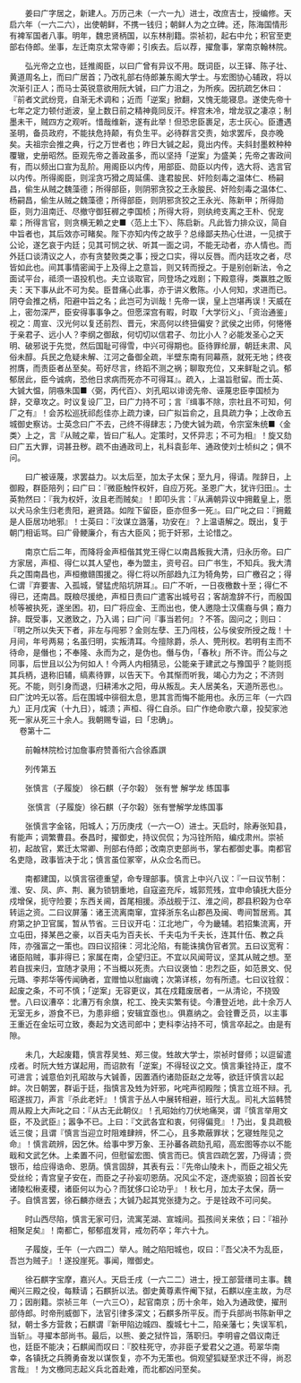 <!-- { "loadSidebar": true } -->
　　姜曰广字居之，新建人。万历己未（一六一九）进士，改庶吉士，授编修。天启六年（一六二六），出使朝鲜，不携一钱归；朝鲜人为之立碑。还，陈海国情形有裨军国者八事。明年，魏忠贤柄国，以东林削籍。崇祯初，起右中允；积官至吏部右侍郎。坐事，左迁南京太常寺卿；引疾去。后以荐，擢詹事，掌南京翰林院。

　　弘光帝之立也，廷推阁臣，以曰广曾有异议不用。既词臣，以王铎、陈子壮、黄道周名上，而曰广居首；乃改礼部右侍郎兼东阁大学士。与宏图协心辅政，将以次渐引正人；而马士英锐意欲用阮大铖，曰广力沮之，为所疾。因抗疏乞休曰：『前者文武纷竞，自渐无术调和；近而「逆案」掀翻，又愧无能寝息。遂使先帝十七年之定力顿付逝波，皇上数日前之精神竟同反汗。梓宫未冷，增龙驭之凄凉；制墨未干，贼四方之观听。惜哉维新，遂有此举！但恐忠臣裹足，志士灰心。臣遭遇圣明，备员政府，不能扶危持颠，有负生平。必待群言交责，始求罢斥，良亦晚矣。夫祖宗会推之典，行之万世者也；昨日大铖之起，竟出内传。夫斜封墨敕种种覆辙，史册昭然。臣观先帝之善政虽多，而以坚持「逆案」为盛美；先帝之害政间有，而以频出口宣为乱阶。用阁臣以内传，用部臣、勋臣以内传，选大将、选言官以内传。所得阁臣，则淫贪巧猾之周延儒、逢君朘民、奸险刻毒之温体仁、杨嗣昌，偷生从贼之魏藻德；所得部臣，则阴邪贪狡之王永朘民、奸险刻毒之温体仁、杨嗣昌，偷生从贼之魏藻德；所得部臣，则阴邪贪狡之王永光、陈新甲；所得勋臣，则力沮南迁、尽撤守御狂稺之李国桢；所得大将，则纨绔支离之王朴、倪宠辈；所得言官，则贪横无赖之史■〈范上土下〉、陈启新。凡此皆力排众议，简自中旨者也，其后效亦可睹矣。陛下亦知内传之故乎？总缘鄙夫热心仕进，一见摈于公论，遂乞哀于内廷；见其可悯之状、听其一面之词，不能无动者，亦人情也。而外廷口谈清议之人，亦有贪婪败类之事；授之口实，得以反唇。而内廷攻之者，尽皆如此也。间其事情密闻于上及得上之意旨，则又转而授之。于是别创新法，令之面试平台，祗须一语投机也。夫立谈取官，同登场之戏剧；下殿意得，类赢胜之贩夫：天下事从此不可为矣。臣昔痛心此事，亦于讲义敷陈。小人何知，求进而已。阴夺会推之柄，阳避中旨之名；此岂可为训哉！先帝一误，皇上岂堪再误！天威在上，密勿深严，臣安得事事争之。但愿深宫有暇，时取「大学衍义」、「资治通鉴」视之：周宣、汉光何以复还前烈、晋元，宋高何以终狃偏安？武侯之出师，何惓惓于亲君子、远小人？李纲之御敌，何切切以信君子、勿比小人？必能发圣心之天明、破邪说于先觉，然后国耻可得雪，中兴可得期也。臣待罪纶扉，朝廷未肃、风俗未醇。兵民之危疑未解、江河之备御全疏，半壁东南有同幕燕，就死无地；终夜拊膺，而责臣者丛至矣。苟好尽言，终蹈不测之祸；聊取充位，又来鲜耻之讥。郁郁居此，臣今诚病，恐他日求病而死亦不可得耳』。疏入，上温旨慰留。而士英、大铖大愠，阴嗾朱国■〈弼，丙代百〉、刘孔昭以诽谤先帝、诬蔑忠臣李国桢为辞，交章攻之。时议复设厂卫，曰广力持不可；言『缉事不除，宗社且不可知，何厂之有』！会苏松巡抚祁彪佳亦上疏力谏，曰广拟旨俞之，且具疏力争；上改命五城御史察访。士英念曰广不去，己终不得肆志；乃使大铖为疏，令宗室朱统■〈金类〉上之，言『从贼之辈，皆曰广私人。定策时，又怀异志；不可为相』！旋又劾曰广五大罪，词甚丑秽。疏不由通政司上，礼科袁彭年、通政使刘士桢纠之；俱不问。

　　曰广被诬蔑，求罢益力。以太后至，加太子太保；至九月，得请。陛辞日，上御殿，群臣陪列；曰广曰：『微臣触忤权奸，自应万死。圣恩广大，犹许归田』。士英勃然曰：『我为权奸，汝且老而贼矣』！即叩头言：『从满朝异议中拥戴皇上，愿以犬马余生归老贵阳，避贤路。如陛下留臣，臣亦但多一死』。曰广叱之曰：『拥戴是人臣居功地邪』！士英曰：『汝谋立潞藩，功安在』？上温语解之。既出，复于朝门相诟骂。曰广骨鲠廉介，有古大臣风；扼于奸邪，土论惜之。

　　南京亡后二年，而降将金声桓偕其党王得仁以南昌叛我大清，归永历帝。曰广方家居，声桓、得仁以其人望也，奉为盟主，资号召。曰广书生，不知兵。我大清兵之围南昌也，声桓撤赣围援之。得仁将以所部趋九江为犄角势，曰广檄召之；得仁谓『弃要害、入孤城，譬猛虎陷坑阱耳』。曰广不听，一日夜檄数十至；得仁不得已，还南昌。既粮尽援绝，声桓日责曰广遣客出城号召；客胡澹辞不行，而殷国桢等被执死，遂坐困。初，曰广将应金、王而出也，使人邀隐士汉儒裔与俱；裔力辞。既受事，又邀致之，乃入谒；曰广问『事当若何』？不答。固问之；则曰：『明之所以失天下者，非左与闯邪？金则左孽、王乃闯枝，公与侯安所授之哉！十月间，年号两易；名虽归明，实叛清耳。今擅除爵，杀人、筦刑权。若明有主而不待命，是僭也；不奉隆、永而为之，是伪也。僭与伪，「春秋」所不许。而公与之同事，后世且以公为何如人！今两人内相猜忌，公能亲于建武之与豫国乎？能则揽其兵柄，退称旧辅，缟素待罪，以告天下。令其惭而听我，竭心力为之；不济则死。不能，则引身而退，归耕浠水之阳，毋从叛乱。夫人居美名，天道所恶也』。曰广沈吟无以答。后在围城中徘徊太息，思其言而悔不能用也。永历三年（一六四九）正月戊寅（十九日），城溃；声桓、得仁自杀。曰广作绝命歌六章，投契家池死一家从死三十余人。我朝赐专谥，曰「忠确」。  
　 
卷第十二

　　前翰林院检讨加詹事府赞善衔六合徐鼒譔

　　列传第五

　　张慎言（子履旋） 徐石麒（子尔榖） 张有誉 解学龙 练国事

　　 张慎言（子履旋）徐石麒（子尔榖）张有誉解学龙练国事

　　张慎言字金铭，阳城人；万历庚戌（一六一○）进士。天启时，除寿张知县，有能声；调繁曹县。泰昌时，擢御史，持议侃侃；为冯铨所陷，编戍肃州。崇祯初，起故官，累迁太常卿、刑部右侍郎；改南京吏部尚书，掌右都御史事。南都官名吏隐，政事皆决于北；慎言虽位冢宰，从众佥名而已。

　　南都建国，以慎言宿德重望，命专理部事。慎言上中兴八议：『一曰议节制：淮、安、凤、庐、荆、襄为锁钥重地，自寇盗充斥，城郭荒残，宜申命镇抚大臣分戍增保，扼守险要；东西关阃，首尾相援。添战舰于江、淮之间，郡县积榖为仓卒转运之资。二曰议屏藩：诸王流离南窜，宜择浙东名山郡邑及闽、粤间暂居焉。其府第之护卫官属，暂从节省。三日议开屯：江北地广，今为畿辅。若招集流离，开立屯田，择某邑之豪，以百夫屯为百夫长、千夫屯为千夫长，连其什伍、教之兵阵，亦强富之一策也。四曰议招徕：河北沦陷，有能诛擒伪官者赏。五曰议宽宥：诸臣陷贼，事非得已；家属在南，企望归正。不宜以风闻苛议，坚其从贼之想。至若自拔来归，宜随才录用；不当概以死责。六曰议褒恤：忠烈之臣，如范景文、倪元璐、李邦华等传闻确者，宜赠恤以慰幽魂；次第详核，勿有所遗。七曰议铨叙：起废之条，不可不慎；「逆案」无容更议，其在戍籍废居者，一从清论，不挠毁誉。八曰议漕卒：北漕万有余旗，柁工、挽夫实繁有徒。今漕登近地，此十余万人无室无乡，游食不已，为患非细；安辑宜亟也』。俱嘉纳之。会铨曹乏员，以主事王重近在金坛可立致，奏起为文选司郎中；吏科李沾持不可，慎言卒起之。由是有隙。

　　未几，大起废籍，慎言荐吴甡、郑三俊。甡故大学士，崇祯时督师；以逗留遣戍者。时阮大甡方谋起用，而诏款有「逆案」不得轻议之文。慎言秉铨持正，度不可进言；诚意伯刘孔昭故与大铖善，因置酒约诸勋臣赵之龙等，欲廷讦慎言以起衅。次日朝罢，群诟于廷，指慎言及甡为奸邪，叱咤声彻殿陛；慎言立班不辩。孔昭遂拔刀，声言『杀此老奸』！慎言于丛人中展转相避，班行大乱。司礼大监韩赞周从殿上大声叱之曰：『从古无此朝仪』！孔昭始约刀伏地痛哭，谓『慎言举用文臣，不及武臣』；嚣争不已。上曰：『文武各宜和衷，何得偏竞』！乃出，复具疏极诋三俊；且谓『慎言当迎立时阻难肆辨，怀二心，且多欺蔽罪状；乞寝甡陛见之命』！慎言疏辨，因乞休。给事中罗万象、王孙蕃各疏劾孔昭，高宏图等亦以不能戢和文武乞休。上柔置不问，但慰留宏图、慎言而已。慎言四疏乞罢，乃得请；赍银币，给应得诰命、恩荫。慎言固辞，其表有云：『先帝山陵未卜，而臣之祖父先受丝纶；青宫皇子安在，而臣之子孙妄叨恩荫。况风尘不定，逐虎驱狼；回首长安诸陵松楸麦稷，诸臣何以为心？而犹侈口论功乎』！秋七月，加太子太保，荫一子。自慎言罢，徐石麟亦继去；大铖乃起其党张捷为之。于是铨政不可问矣。

　　时山西尽陷，慎言无家可归，流寓芜湖、宣城间。孤孩间关来依；曰：『祖孙相聚足矣』！南都亡，郁郁疽发背，戒勿药卒；年六十九。

　　子履旋，壬午（一六四二）举人。贼之陷阳城也，叹曰：『吾父决不为乱臣，吾岂为贼子』！遂投崖死。事闻，赠御史。

　　徐石麒字宝摩，嘉兴人。天启壬戌（一六二二）进士，授工部营缮司主事。魏阉兴三殿之役，每黩请；石麒折以法。御史黄尊素忤阉下狱，石麒以座主故，为尽刀；因削籍。崇祯三年（一六三○），起官南京；历十余年，始入为通政使，擢刑部侍郎。时帝刑威御下，法官引律多深文；石麒多所平反。而于兵部尚书陈新甲之狱，朝士多方营救；石麒谓『新甲陷边城四、腹城七十二，陷亲藩七；失误军机，当斩』。寻擢本部尚书。最后，以熊、姜之狱忤旨，落职归。李明睿之倡议南迁也，廷臣不能决；石麒闻而叹曰：『胶柱死守，亦非臣子爱君父之道。苟翠华南幸，各镇抚之兵腾勇奋发以谋恢复，亦不为无策也。倘观望狐疑至求迁不得，尚忍言哉』！为文檄同志起义兵北首赴难，而北都凶问至矣。

